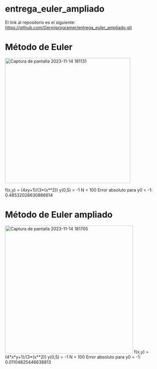 # entrega_euler_ampliado

El link al repositorio es el siguiente: https://github.com/Germiprogramer/entrega_euler_ampliado.git

# Método de Euler

<img width="413" alt="Captura de pantalla 2023-11-14 181131" src="https://github.com/Germiprogramer/entrega_euler_ampliado/assets/91720991/35c31b8a-27eb-4929-8294-202165aca516">

f(x,y) = (4*x*y+1)/(3*(x**2))
y(0,5) = -1
N = 100
Error absoluto para y0 = -1: 0.48532028630886614

# Método de Euler ampliado

<img width="422" alt="Captura de pantalla 2023-11-14 181705" src="https://github.com/Germiprogramer/entrega_euler_ampliado/assets/91720991/89a79d87-cd7f-457f-b008-b58e709198fa">
f(x,y) = (4*x*y+1)/(3*(x**2))
y(0,5) = -1
N = 100
Error absoluto para y0 = -1: 0.01104825446638813
